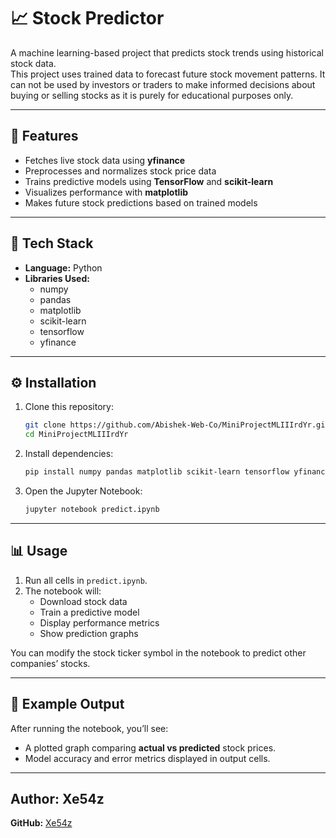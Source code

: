 # 📈 Stock Predictor

A machine learning-based project that predicts stock trends using historical stock data.  
This project uses trained data to forecast future stock movement patterns.
It can not be used by investors or traders to make informed decisions about buying or selling stocks as it is purely for educational purposes only.

---

## 🚀 Features
- Fetches live stock data using **yfinance**
- Preprocesses and normalizes stock price data
- Trains predictive models using **TensorFlow** and **scikit-learn**
- Visualizes performance with **matplotlib**
- Makes future stock predictions based on trained models

---

## 🧠 Tech Stack
- **Language:** Python  
- **Libraries Used:**
  - numpy  
  - pandas  
  - matplotlib  
  - scikit-learn  
  - tensorflow  
  - yfinance  

---

## ⚙️ Installation

1. Clone this repository:
   ```bash
   git clone https://github.com/Abishek-Web-Co/MiniProjectMLIIIrdYr.git
   cd MiniProjectMLIIIrdYr
   ```

2. Install dependencies:
   ```bash
   pip install numpy pandas matplotlib scikit-learn tensorflow yfinance
   ```

3. Open the Jupyter Notebook:
   ```bash
   jupyter notebook predict.ipynb
   ```

---

## 📊 Usage

1. Run all cells in `predict.ipynb`.
2. The notebook will:
   - Download stock data  
   - Train a predictive model  
   - Display performance metrics  
   - Show prediction graphs  

You can modify the stock ticker symbol in the notebook to predict other companies’ stocks.

---

## 🧩 Example Output
After running the notebook, you’ll see:
- A plotted graph comparing **actual vs predicted** stock prices.
- Model accuracy and error metrics displayed in output cells.

---


**Author:** Xe54z 
---
**GitHub:** [Xe54z](https://github.com/Abishek-Web-Co/MiniProjectMLIIIrdYr.git)
